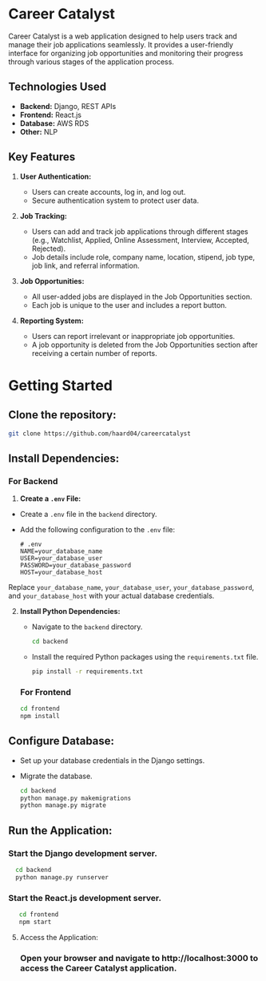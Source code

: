 # Career Catalyst

Career Catalyst is a web application designed to help users track and manage their job applications seamlessly. It provides a user-friendly interface for organizing job opportunities and monitoring their progress through various stages of the application process.

## Technologies Used

- **Backend:** Django, REST APIs
- **Frontend:** React.js
- **Database:** AWS RDS
- **Other:** NLP

## Key Features

1. **User Authentication:**
   - Users can create accounts, log in, and log out.
   - Secure authentication system to protect user data.

2. **Job Tracking:**
   - Users can add and track job applications through different stages (e.g., Watchlist, Applied, Online Assessment, Interview, Accepted, Rejected).
   - Job details include role, company name, location, stipend, job type, job link, and referral information.

3. **Job Opportunities:**
   - All user-added jobs are displayed in the Job Opportunities section.
   - Each job is unique to the user and includes a report button.

4. **Reporting System:**
   - Users can report irrelevant or inappropriate job opportunities.
   - A job opportunity is deleted from the Job Opportunities section after receiving a certain number of reports.

# Getting Started

## Clone the repository:

   ```bash
   git clone https://github.com/haard04/careercatalyst
   ```
## Install Dependencies:
### For Backend
   
  1. **Create a `.env` File:**
   - Create a `.env` file in the `backend` directory.
   - Add the following configuration to the `.env` file:

     ```env
     # .env
     NAME=your_database_name
     USER=your_database_user
     PASSWORD=your_database_password
     HOST=your_database_host
     ```

   Replace `your_database_name`, `your_database_user`, `your_database_password`, and `your_database_host` with your actual database credentials.

2. **Install Python Dependencies:**
   - Navigate to the `backend` directory.

     ```bash
     cd backend
     ```

   - Install the required Python packages using the `requirements.txt` file.

     ```bash
     pip install -r requirements.txt
     ```

   ### For Frontend
   
   ```bash
   cd frontend
   npm install
   ```
## Configure Database:
  - Set up your database credentials in the Django settings.
  - Migrate the database.
    
    ```bash
    cd backend
    python manage.py makemigrations
    python manage.py migrate
    ```
## Run the Application:
   ### Start the Django development server.
   
   ```bash
     cd backend
     python manage.py runserver
   ```
  ### Start the React.js development server.
 ```bash
    cd frontend
    npm start
 ```

5. Access the Application:
   ### Open your browser and navigate to http://localhost:3000 to access the Career Catalyst application.
